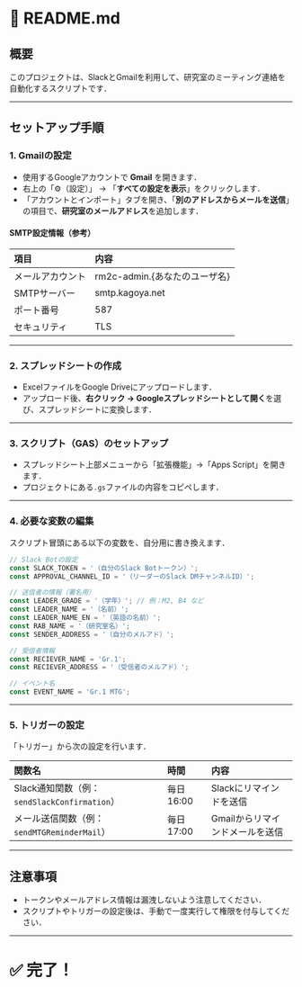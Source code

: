 # 📄 README.md

## 概要
このプロジェクトは、SlackとGmailを利用して、研究室のミーティング連絡を自動化するスクリプトです．

---

## セットアップ手順

### 1. Gmailの設定
- 使用するGoogleアカウントで **Gmail** を開きます．
- 右上の「⚙（設定）」 → 「**すべての設定を表示**」をクリックします．
- 「アカウントとインポート」タブを開き、「**別のアドレスからメールを送信**」の項目で、**研究室のメールアドレス**を追加します．

#### SMTP設定情報（参考）

| 項目 | 内容 |
|:----|:----|
| メールアカウント | rm2c-admin.{あなたのユーザ名} |
| SMTPサーバー | smtp.kagoya.net |
| ポート番号 | 587 |
| セキュリティ | TLS |

---

### 2. スプレッドシートの作成
- ExcelファイルをGoogle Driveにアップロードします．
- アップロード後、**右クリック → Googleスプレッドシートとして開く**を選び、スプレッドシートに変換します．

---

### 3. スクリプト（GAS）のセットアップ
- スプレッドシート上部メニューから「拡張機能」→「Apps Script」を開きます．
- プロジェクトにある`.gs`ファイルの内容をコピペします．

---

### 4. 必要な変数の編集
スクリプト冒頭にある以下の変数を、自分用に書き換えます．

```javascript
// Slack Botの設定
const SLACK_TOKEN = '（自分のSlack Botトークン）';
const APPROVAL_CHANNEL_ID = '（リーダーのSlack DMチャンネルID）';

// 送信者の情報（署名用）
const LEADER_GRADE = '（学年）'; // 例：M2, B4 など
const LEADER_NAME = '（名前）';
const LEADER_NAME_EN = '（英語の名前）';
const RAB_NAME = '（研究室名）';
const SENDER_ADDRESS = '（自分のメルアド）';

// 受信者情報
const RECIEVER_NAME = 'Gr.1';
const RECIEVER_ADDRESS = '（受信者のメルアド）';

// イベント名
const EVENT_NAME = 'Gr.1 MTG';
```

---

### 5. トリガーの設定
「トリガー」から次の設定を行います．

| 関数名 | 時間 | 内容 |
|:------|:----|:----|
| Slack通知関数（例：`sendSlackConfirmation`） | 毎日 16:00 | Slackにリマインドを送信 |
| メール送信関数（例：`sendMTGReminderMail`） | 毎日 17:00 | Gmailからリマインドメールを送信 |

---

## 注意事項
- トークンやメールアドレス情報は漏洩しないよう注意してください．
- スクリプトやトリガーの設定後は、手動で一度実行して権限を付与してください．

---

# ✅ 完了！
